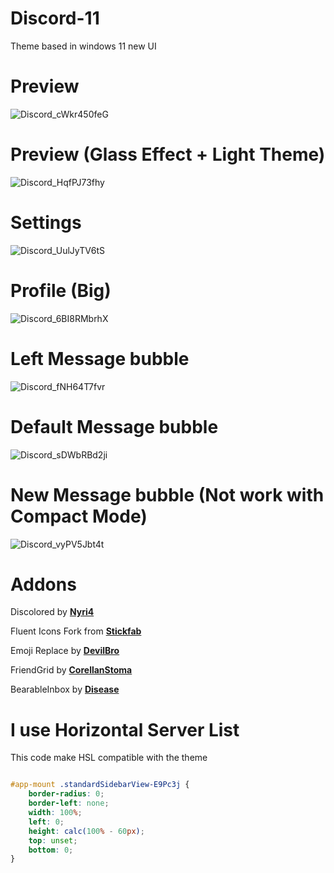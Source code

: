 # Discord-11
Theme based in windows 11 new UI

# Preview
![Discord_cWkr450feG](https://user-images.githubusercontent.com/79029257/174322739-eb0cd7da-0a46-4998-a22b-2fe4a164499c.png)

# Preview (Glass Effect + Light Theme)
![Discord_HqfPJ73fhy](https://user-images.githubusercontent.com/79029257/174323411-3667e16d-9192-4e64-8775-e52d78095b17.png)

# Settings
![Discord_UulJyTV6tS](https://user-images.githubusercontent.com/79029257/174322848-0c175f8d-906d-4496-a6ff-f0dd904c76ec.png)

# Profile (Big)
![Discord_6BI8RMbrhX](https://user-images.githubusercontent.com/79029257/177872238-2c620c24-fabd-4550-8f13-6fa0880fe6fb.png)

# Left Message bubble
![Discord_fNH64T7fvr](https://user-images.githubusercontent.com/79029257/174322112-318e087f-9544-4e84-bf07-b7c388ad4f0a.png)

# Default Message bubble
![Discord_sDWbRBd2ji](https://user-images.githubusercontent.com/79029257/174322280-abeb26c8-f33c-4dac-be7b-953dab09482f.png)

# New Message bubble (Not work with Compact Mode)
![Discord_vyPV5Jbt4t](https://user-images.githubusercontent.com/79029257/174322307-7d75edb8-3ab2-43da-a0af-682038bbffee.png)

# Addons
Discolored by **[Nyri4](https://github.com/NYRI4/Discolored)**

Fluent Icons Fork from **[Stickfab](https://github.com/stickfab/pc-fluenticons)**

Emoji Replace by **[DevilBro](https://github.com/mwittrien/BetterDiscordAddons/blob/master/Themes/EmojiReplace/EmojiReplace.theme.css)**

FriendGrid by **[CorellanStoma](https://github.com/CreArts-Community/Friends-Grid)**

BearableInbox by **[Disease](https://github.com/maenDisease/BetterDiscordStuff/blob/main/css/bearableInbox.css)**

# I use Horizontal Server List
This code make HSL compatible with the theme
```css

#app-mount .standardSidebarView-E9Pc3j {
    border-radius: 0;
    border-left: none;
    width: 100%;
    left: 0;
    height: calc(100% - 60px);
    top: unset;
    bottom: 0;
}
```
